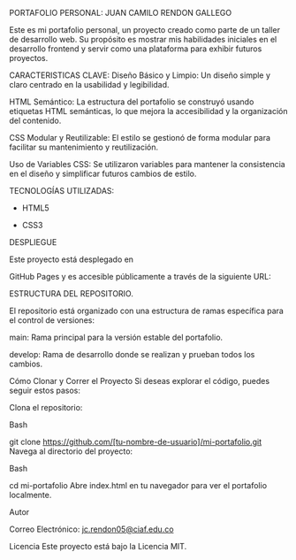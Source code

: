 PORTAFOLIO PERSONAL: JUAN CAMILO RENDON GALLEGO

Este es mi portafolio personal, un proyecto creado como parte de un taller de desarrollo web. Su propósito es mostrar mis habilidades iniciales en el desarrollo frontend y servir como una plataforma para exhibir futuros proyectos.

CARACTERISTICAS CLAVE:
Diseño Básico y Limpio: Un diseño simple y claro centrado en la usabilidad y legibilidad.

HTML Semántico: La estructura del portafolio se construyó usando etiquetas HTML semánticas, lo que mejora la accesibilidad y la organización del contenido.

CSS Modular y Reutilizable: El estilo se gestionó de forma modular para facilitar su mantenimiento y reutilización.

Uso de Variables CSS: Se utilizaron variables para mantener la consistencia en el diseño y simplificar futuros cambios de estilo.

TECNOLOGÍAS UTILIZADAS:
- HTML5

- CSS3

DESPLIEGUE

Este proyecto está desplegado en 

GitHub Pages y es accesible públicamente a través de la siguiente URL:




ESTRUCTURA DEL REPOSITORIO. 

El repositorio está organizado con una estructura de ramas específica para el control de versiones:

main: Rama principal para la versión estable del portafolio.

develop: Rama de desarrollo donde se realizan y prueban todos los cambios.

Cómo Clonar y Correr el Proyecto
Si deseas explorar el código, puedes seguir estos pasos:

Clona el repositorio:

Bash

git clone https://github.com/[tu-nombre-de-usuario]/mi-portafolio.git
Navega al directorio del proyecto:

Bash

cd mi-portafolio
Abre index.html en tu navegador para ver el portafolio localmente.

Autor


Correo Electrónico: jc.rendon05@ciaf.edu.co



Licencia
Este proyecto está bajo la Licencia MIT.
